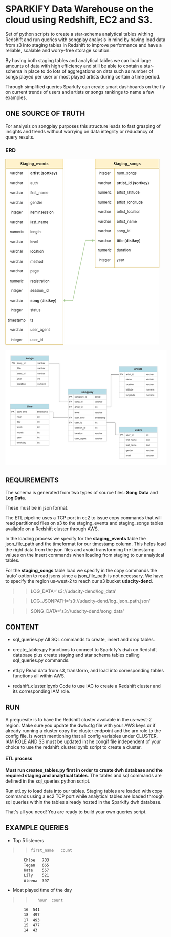 # SPARKIFY Data Warehouse on the cloud using Redshift, EC2 and S3.

Set of python scripts to create a star-schema analytical tables withing Redshift and run queries with songplay analysis in mind by having load data from s3 into staging tables in Redshift to improve performance and have a reliable, scalable and worry-free storage solution.

By having both staging tables and analytical tables we can load large amounts of data with high efficiency and still be able to contain a star-schema in place to do lots of aggregations on data such as number of songs played per user or most played artists during certain a time period. 

Through simplified queries Sparkify can create smart dashboards on the fly on current trends of users and artists or songs rankings to name a few examples.


## ONE SOURCE OF TRUTH

For analysis on songplay purposes this structure leads to fast grasping of insights and trends without worrying on data integrity or redudancy of query results. 

### ERD
![alt text](staging.png "Sparkify Staging Tables in DWH")

![alt text](erd.png "Sparkify Star Schema ERD in Redshift cluster")

## REQUIREMENTS

The schema is generated from two types of source files: **Song Data** and **Log Data**. 

These must be in json format. 

The ETL pipeline uses a TCP port in ec2 to issue copy commands that will read partitioned files on s3 to the staging_events and staging_songs tables available on a Redshift cluster through AWS.

In the loading process we specify for the **staging_events** table the json_file_path and the timeformat for our timestamp column. This helps load the right data from the json files and avoid transforming the timestamp values on the insert commands when loading from staging to our analytical tables.

For the **staging_songs** table load we specify in the copy commands the 'auto' option to read jsons since a json_file_path is not necessary.
We have to specify the region us-west-2 to reach our s3 bucket **udacity-dend**.

>> LOG_DATA='s3://udacity-dend/log_data'

>> LOG_JSONPATH='s3://udacity-dend/log_json_path.json'

>> SONG_DATA='s3://udacity-dend/song_data'

## CONTENT

- sql_queries.py 
All SQL commands to create, insert and drop tables.

- create_tables.py
Functions to connect to Sparkify's dwh on Redshift database plus create staging and star schema tables calling sql_queries.py commands.

- etl.py
Read data from s3, transform, and load into corresponding tables functions all within AWS. 

- redshift_cluster.ipynb
Code to use IAC to create a Redshift cluster and its corresponding IAM role.

## RUN

A prequesite is to have the Redshift cluster available in the us-west-2 region. Make sure you update the dwh.cfg file with your AWS keys or if already running a cluster copy the cluster endpoint and the arn role to the config file. Is worth mentioning that all config variables under CLUSTER, IAM ROLE AND S3 must be updated int he congif file independent of your choice to use the redshift_cluster.ipynb script to create a cluster.

#### ETL process 
**Must run creates_tables.py first in order to create dwh database and the required staging and analytical tables**. The tables and sql commands are defined in the sql_queries python script.

Run etl.py to load data into our tables. Staging tables are loaded with copy commands using a ec2 TCP port while analytical tables are loaded through sql queries within the tables already hosted in the Sparkify dwh database.

That's all you need! You are ready to build your own queries script. 


EXAMPLE QUERIES
---------------

-  Top 5 listeners
>>     first_name	count
            Chloe	703
            Tegan	665
            Kate	557
            Lily	521
            Aleena	397

- Most played time of the day
>>        hour	count
            16	541
            18	497
            17	493
            15	477
            14	43
